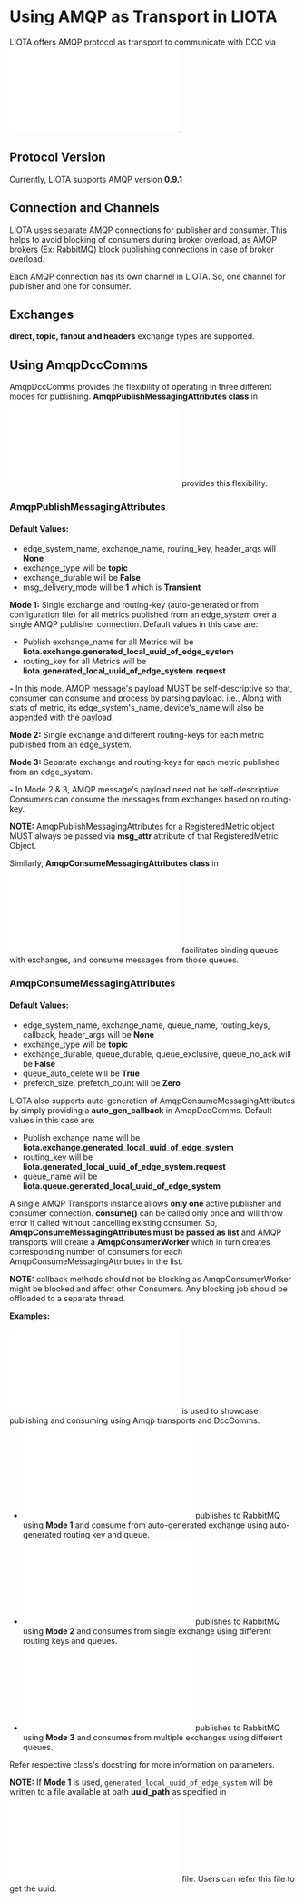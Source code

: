 # Using AMQP as Transport in LIOTA

LIOTA offers AMQP protocol as transport to communicate with DCC via ![AmqpDccComms](/liota/dcc_comms/amqp_dcc_comms.py).

## Protocol Version

Currently, LIOTA supports AMQP version **0.9.1**

## Connection and Channels

LIOTA uses separate AMQP connections for publisher and consumer.  This helps to avoid blocking of consumers during broker overload, as AMQP brokers
(Ex: RabbitMQ) block publishing connections in case of broker overload.

Each AMQP connection has its own channel in LIOTA.  So, one channel for publisher and one for consumer.

## Exchanges

**direct, topic, fanout and headers** exchange types are supported.


## Using AmqpDccComms

AmqpDccComms provides the flexibility of operating in three different modes for publishing. **AmqpPublishMessagingAttributes class** in ![amqp.py](/liota/lib/transports/amqp.py)
provides this flexibility.

### AmqpPublishMessagingAttributes

#### Default Values:

* edge_system_name, exchange_name, routing_key, header_args will **None**
* exchange_type will be **topic**
* exchange_durable will be **False**
* msg_delivery_mode will be **1** which is **Transient**


**Mode 1:** Single exchange and routing-key (auto-generated or from configuration file) for all metrics published from an edge_system over a single AMQP publisher connection.  Default values in this case are:
* Publish exchange_name for all Metrics will be **liota.exchange.generated_local_uuid_of_edge_system**
* routing_key for all Metrics will be **liota.generated_local_uuid_of_edge_system.request**

**-** In this mode, AMQP message's payload MUST be self-descriptive so that, consumer can consume and process by parsing payload. i.e., Along with stats of metric, its edge_system's_name, device's_name will also be appended with the payload.

**Mode 2:** Single exchange and different routing-keys for each metric published from an edge_system.

**Mode 3:** Separate exchange and routing-keys for each metric published from an edge_system.

**-** In Mode 2 & 3, AMQP message's payload need not be self-descriptive.  Consumers can consume the messages from exchanges based on routing-key.

**NOTE:** AmqpPublishMessagingAttributes for a RegisteredMetric object MUST always be passed via **msg_attr** attribute of that RegisteredMetric Object.


Similarly, **AmqpConsumeMessagingAttributes class** in ![amqp.py](/liota/lib/transports/amqp.py) facilitates binding queues with exchanges, and consume messages from those queues.

### AmqpConsumeMessagingAttributes

#### Default Values:

* edge_system_name, exchange_name, queue_name, routing_keys, callback, header_args will be **None**
* exchange_type will be **topic**
* exchange_durable, queue_durable, queue_exclusive, queue_no_ack will be **False**
* queue_auto_delete will be **True**
* prefetch_size, prefetch_count will be **Zero**

LIOTA also supports auto-generation of AmqpConsumeMessagingAttributes by simply providing a **auto_gen_callback** in AmqpDccComms.   Default values in this case are:
* Publish exchange_name will be **liota.exchange.generated_local_uuid_of_edge_system**
* routing_key will be **liota.generated_local_uuid_of_edge_system.request**
* queue_name will be **liota.queue.generated_local_uuid_of_edge_system**

A single AMQP Transports instance allows **only one** active publisher and consumer connection.  **consume()** can be called only once and will throw error if called without cancelling existing consumer.
So, **AmqpConsumeMessagingAttributes must be passed as list** and AMQP transports will create a **AmqpConsumerWorker** which in turn creates corresponding number of consumers for each AmqpConsumeMessagingAttributes in the list.

**NOTE:** callback methods should not be blocking as AmqpConsumerWorker might be blocked and affect other Consumers.  Any blocking job should be offloaded to a separate thread.


**Examples:**

![RabbitMQ DCC](/liota/dccs/rabbitmq.py) is used to showcase publishing and consuming using Amqp transports and DccComms.

* ![auto_gen](/examples/amqp/rabbitmq/simulated_home_auto_gen.py) publishes to RabbitMQ using **Mode 1** and consume from auto-generated exchange using auto-generated routing key and queue.
* ![single_exchange_and_routing_key_per_metric](/examples/amqp/rabbitmq/simulated_home_single_exchange_routing_key_per_metric.py) publishes to RabbitMQ using **Mode 2** and consumes from single exchange using different routing keys and queues.
* ![exchange_and_routing_key_per_metric](/examples/amqp/rabbitmq/simulated_home_exchange_and_routing_key_per_metric.py) publishes to RabbitMQ using **Mode 3** and consumes from multiple exchanges using different queues.

Refer respective class's docstring for more information on parameters.

**NOTE:**
If **Mode 1** is used, `generated_local_uuid_of_edge_system` will be written to a file available at path **uuid_path** as specified in ![liota.conf](/config/liota.conf) file.  Users can refer this file to get the uuid.
